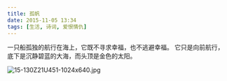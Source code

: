 ```yaml
---
title: 孤帆
date: 2015-11-05 13:34
tags: [生活, 诗词, 爱恨情仇]
---
```

一只船孤独的航行在海上，它既不寻求幸福，也不逃避幸福。它只是向前航行，底下是沉静碧蓝的大海，而头顶是金色的太阳。<!--more-->![15-130Z21U451-1024x640.jpg][1]  [1]: /img/1567818582.jpg
